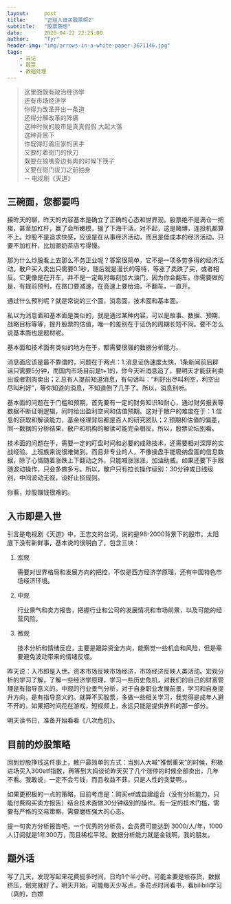 ```yaml
---
layout:     post
title:      "正经人谁买股票啊2"
subtitle:   "股票随想"
date:       2020-04-22 22:25:00
author:     "Tyr"
header-img: "img/arrows-in-a-white-paper-3671146.jpg"
tags:
    - 日记
    - 股票
    - 数据处理
---
```


> 这里面既有政治经济学  
还有市场经济学  
你得为改革开出一条道  
还得分解改革的阵痛  
这种时候的股市是真真假假 大起大落  
这种背景下  
你既得盯着庄家的黑手  
又要盯着衙门的快刀  
既要在狼嘴旁边有肉的时候下筷子  
又要在衙门拔刀之前抽身  
-- 电视剧《天道》

## 三碗面，您都要吗

接昨天的聊，昨天的内容基本是确立了正确的心态和世界观。股票绝不是满仓一把梭，甚至加杠杆，赢了会所嫩模，输了下海干活，对不起，这是赌博，连投机都算不上。炒股不是追求快感，应该是在从事经济活动，而且是低成本的经济活动。只要不加杠杆，比加盟奶茶店亏得慢。

那为什么炒股看上去那么不务正业呢？答案很简单，它不是一项多劳多得的经济活动。散户买入卖出只需要0.1秒，随后就是漫长的等待，等涨了卖跌了买，或者相反。它更像是在开车，并不是一定每时每刻加大油门，因为你会翻车。你需要做的是，有提前预判，在路口要减速，在高速上要给油，不翻车，一直开。

通过什么预判呢？就是常说的三个面，消息面，技术面和基本面。

私以为消息面和基本面是类似的，就是通过某种内容，可以是故事、数据、预期、战略目标等等，提升股票的估值，唯一的差别在于证伪的周期长短不同。要不怎么说基本面也是题材呢。

基本面和技术面有类似的地方在于，都需要很强的数据分析能力。

消息面应该是最不靠谱的，问题在于两点：1.消息证伪速度太快，1条新闻前后辟谣只需要5分钟，而国内市场目前是t+1的，你今天听消息追了，要明天才能获利卖出或者割肉卖出；2.总有人提前知道消息，有句话叫：“利好出尽叫利空，利空出尽叫利好”，等你知道的消息，不知道倒了几手了。所以，消息别听。

基本面的问题在于门槛和预期，首先要有一定的财务知识和耐心，通过财务报表等数据不断证明逻辑，同时给出盈利空间和估值预期。这对于散户的难度在于：1.信息的获取和解读能力，基金经理背后都是百人的研究团队；2.预期和估值的偏差，同一数据的分析结果，散户和机构的解读可能完全相反。所以，股票论坛别看。

技术面的问题在于，需要一定的盯盘时间和必要的成熟技术，还需要相对深厚的实战经验。上班族来说很难做到。而且非专业的人，不像操盘手能吸纳盘面的信息数据，除了心情随着涨跌上下翻动之外，只能喊涨涨涨，加油助威。如果还要下手跟随波动操作，只会多做多亏。所以，散户只有拉长操作级别：30分钟或日线级别，中间波动无视，设好止损规则。

你看，炒股赚钱很难的。

## 入市即是入世

引言是电视剧《天道》中，王志文的台词，说的是98-2000背景下的股市。太阳底下没有新鲜事，基本说的很明白了，包含三块：

1. 宏观 

    需要对世界格局和发展方向的把控，不仅是西方经济学原理，还有中国特色市场经济环境。

2. 中观 

    行业景气和卖方报告，把握行业和公司的发展情况和市场前景，以及可能的经营风险。

3. 微观 

    技术分析和情绪反应，主要是跟踪资金方向，能察觉一些机会和风险，但是需要避免波动带来的情绪反噬。

昨天说：入市即是入世。资本市场反映市场经济，市场经济反映人类活动。宏观分析的学习了解，了解一些经济学原理，学习一些历史危机，对我们的自己的财富管理是有指导意义的。中观的行业景气分析，对于自身职业发展前景，学习和自身提升方向，是有指导意义的。就算不买股票，多做一些相关学习，我觉得是成年人避不开的，如果把时间花在游戏，短视频上，永远只能是提供养料的那一部分。

明天读书日，准备开始看看《八次危机》。

## 目前的炒股策略

回到炒股挣钱这件事上，散户最简单的方式：当别人大喊“推倒重来”的时候，积极进场买入300etf指数，再等到大妈谈论昨天买了几个涨停的时候全部卖出，几年不看。我敢说，一定不会亏钱，而且收益不菲，只是人性的贪婪啊。。

如果更积极的一点的策略，目前考虑是：购买etf或自建组合（没有分析能力，只能付费购买卖方报告）结合技术面做30分钟级别的操作。有一定的技术门槛，需要有严格的交易策略，需要磨练强大的心态。

提一句卖方分析报告吧，一个优秀的分析员，会员费可能达到 3000/人/年，1000人订阅就是1年300万，而且稀松平常。数据分析能力就是金钱啊，我的朋友。

## 题外话

写了几天，发现写起来花费挺多时间，日均1个半小时。可能主要是些存货，数据挤压，倒完就好了。明天开始，可能每天少写点，多花点时间看书，看bilibili学习（真的，白嫖
